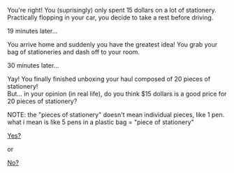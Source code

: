 You're right! You (suprisingly) only spent 15 dollars on a lot of stationery.                      
Practically flopping in your car, you decide to take a rest before driving.

19 minutes later...

You arrive home and suddenly you have the greatest idea!
You grab your bag of stationeries and dash off to your room.

30 minutes later...

Yay! You finally finished unboxing your haul composed of 20 pieces of stationery!                  
But... in your opinion (in real life), do you think $15 dollars is a good price for 20 pieces of stationery?

NOTE: the "pieces of stationery" doesn't mean individual pieces, like 1 pen. what i mean is like 5 pens in a plastic bag = "piece of stationery"

[Yes?](./yes.md)

or

[No?](./no.md)

